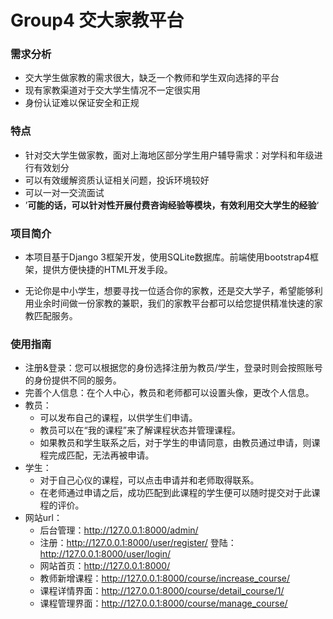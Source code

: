 # Group4 交大家教平台

### 需求分析

- 交大学生做家教的需求很大，缺乏一个教师和学生双向选择的平台
- 现有家教渠道对于交大学生情况不一定很实用
- 身份认证难以保证安全和正规

### 特点

- 针对交大学生做家教，面对上海地区部分学生用户辅导需求：对学科和年级进行有效划分
- 可以有效缓解资质认证相关问题，投诉环境较好
- 可以一对一交流面试
- ’**可能的话，可以针对性开展付费咨询经验等模块，有效利用交大学生的经验**‘

### 项目简介

- 本项目基于Django 3框架开发，使用SQLite数据库。前端使用bootstrap4框架，提供方便快捷的HTML开发手段。

- 无论你是中小学生，想要寻找一位适合你的家教，还是交大学子，希望能够利用业余时间做一份家教的兼职，我们的家教平台都可以给您提供精准快速的家教匹配服务。

### 使用指南

- 注册&登录：您可以根据您的身份选择注册为教员/学生，登录时则会按照账号的身份提供不同的服务。
- 完善个人信息：在个人中心，教员和老师都可以设置头像，更改个人信息。
- 教员：
  - 可以发布自己的课程，以供学生们申请。
  - 教员可以在“我的课程”来了解课程状态并管理课程。
  - 如果教员和学生联系之后，对于学生的申请同意，由教员通过申请，则课程完成匹配，无法再被申请。
- 学生：
  - 对于自己心仪的课程，可以点击申请并和老师取得联系。
  - 在老师通过申请之后，成功匹配到此课程的学生便可以随时提交对于此课程的评价。
- 网站url：
  - 后台管理：http://127.0.0.1:8000/admin/
  - 注册：http://127.0.0.1:8000/user/register/
    登陆：http://127.0.0.1:8000/user/login/
  - 网站首页：http://127.0.0.1:8000/
  - 教师新增课程：http://127.0.0.1:8000/course/increase_course/
  - 课程详情界面：http://127.0.0.1:8000/course/detail_course/1/
  - 课程管理界面：http://127.0.0.1:8000/course/manage_course/